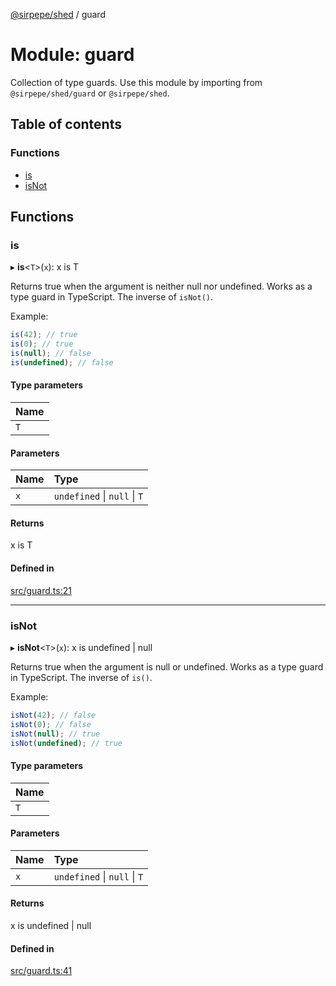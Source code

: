 [@sirpepe/shed](../README.md) / guard

# Module: guard

Collection of type guards. Use this module by importing from
`@sirpepe/shed/guard` or `@sirpepe/shed`.

## Table of contents

### Functions

- [is](guard.md#is)
- [isNot](guard.md#isnot)

## Functions

### is

▸ **is**<`T`\>(`x`): x is T

Returns true when the argument is neither null nor undefined. Works as a type
guard in TypeScript. The inverse of `isNot()`.

Example:

```typescript
is(42); // true
is(0); // true
is(null); // false
is(undefined); // false
```

#### Type parameters

| Name |
| :------ |
| `T` |

#### Parameters

| Name | Type |
| :------ | :------ |
| `x` | `undefined` \| ``null`` \| `T` |

#### Returns

x is T

#### Defined in

[src/guard.ts:21](https://github.com/SirPepe/shed/blob/dd181a6/src/guard.ts#L21)

___

### isNot

▸ **isNot**<`T`\>(`x`): x is undefined \| null

Returns true when the argument is null or undefined. Works as a type guard in
TypeScript. The inverse of `is()`.

Example:

```typescript
isNot(42); // false
isNot(0); // false
isNot(null); // true
isNot(undefined); // true
```

#### Type parameters

| Name |
| :------ |
| `T` |

#### Parameters

| Name | Type |
| :------ | :------ |
| `x` | `undefined` \| ``null`` \| `T` |

#### Returns

x is undefined \| null

#### Defined in

[src/guard.ts:41](https://github.com/SirPepe/shed/blob/dd181a6/src/guard.ts#L41)
